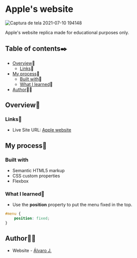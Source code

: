 # Apple's website
![Captura de tela 2021-07-10 194148](https://user-images.githubusercontent.com/86482525/125178001-e9ef3e80-e1b6-11eb-9bd3-f415c7f50637.png)

Apple's website replica made for educational purposes only.

## Table of contents✒️

- [Overview](#overview)🎯
  - [Links](#links)🔗
- [My process](#my-process)🧩
  - [Built with](#built-with)🔨
  - [What I learned](#what-i-learned)📝
- [Author](#author)🙋🏻

## Overview🎯

### Links🔗

- Live Site URL: [Apple website](https://alvaro-j.github.io/apple-site/)

## My process🧩

### Built with

- Semantic HTML5 markup
- CSS custom properties
- Flexbox

### What I learned📝

- Use the <strong>position</strong> property to put the menu fixed in the top.
```css
#menu {
    position: fixed;
}
```

## Author🙋🏻

- Website - [Álvaro J.](https://www.github.com/alvaro-j/)
